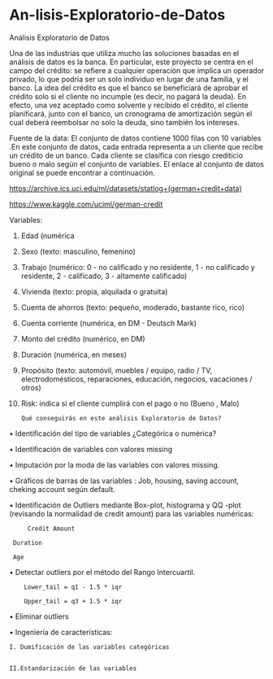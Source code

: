 # An-lisis-Exploratorio-de-Datos
Análisis Exploratorio de Datos

Una de las industrias que utiliza mucho las soluciones basadas en el análisis de datos es la  banca. En particular, este proyecto se centra  en el campo del crédito: se refiere a cualquier  operación que implica un operador privado, lo que podría ser un solo individuo en lugar de una familia, y el banco. La idea del crédito es que el banco se beneficiará de aprobar el crédito solo si el cliente no incumple (es decir, no pagará la deuda). En efecto, una vez aceptado como solvente y recibido el crédito, el cliente planificará, junto con el banco, un cronograma de amortización según el cual deberá reembolsar no solo la deuda, sino también los intereses.


Fuente de la data:
El conjunto de datos contiene 1000 filas con 10 variables .En este conjunto de datos, cada entrada representa a un cliente que recibe un crédito de un banco. Cada cliente se clasifica con riesgo crediticio bueno o malo según el conjunto de variables. El enlace al conjunto de datos original se puede encontrar a continuación.


https://archive.ics.uci.edu/ml/datasets/statlog+(german+credit+data)



https://www.kaggle.com/uciml/german-credit


Variables:

1.	Edad (numérica
2.	Sexo (texto: masculino, femenino)
3.	Trabajo (numérico: 0 - no calificado y no residente, 1 - no calificado y residente, 2 - calificado, 3 - altamente calificado)
4.	Vivienda (texto: propia, alquilada o gratuita)
5.	Cuenta de ahorros (texto: pequeño, moderado, bastante rico, rico)
6.	Cuenta corriente (numérica, en DM - Deutsch Mark)
7.	Monto del crédito (numérico, en DM)
8.	Duración (numérica, en meses)
9.	Propósito (texto: automóvil, muebles / equipo, radio / TV, electrodomésticos, reparaciones, educación, negocios, vacaciones / otros)
10.	Risk: indica si el cliente cumplirá con el pago o no (Bueno , Malo)

        Qué conseguirás en este análisis Exploratorio de Datos?

•	Identificación del tipo de variables 
	¿Categórica o numérica?
  
  
•	Identificación de variables con valores missing 

•	Imputación por la moda de las variables con valores missing.


•	Gráficos de barras de las variables :
        Job, housing, saving account, cheking account según default.
        
•	Identificación de Outliers mediante Box-plot, histograma y QQ -plot (revisando la normalidad de credit amount) para las variables numéricas:
       
         Credit Amount
        
	 Duration
        
	 Age
	 
        
•	Detectar outliers por el método del Rango Intercuartil.


        Lower_tail = q1 - 1.5 * iqr
	
        Upper_tail = q3 + 1.5 * iqr
        
•	 Eliminar outliers

•	Ingeniería de características:


	I. Dumificación de las variables categóricas 


	II.Estandarización de las variables

























